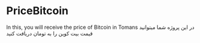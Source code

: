 # PriceBitcoin
In this, you will receive the price of Bitcoin in Tomans
در این پروژه شما میتوانید قیمت بیت کوین را به تومان دریافت کنید
